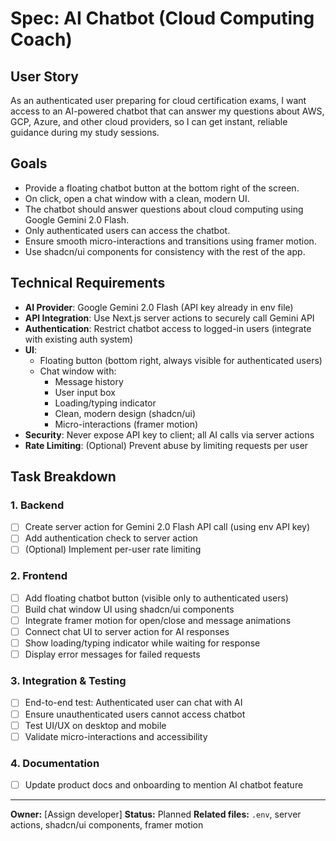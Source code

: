 # Spec: AI Chatbot (Cloud Computing Coach)

## User Story
As an authenticated user preparing for cloud certification exams, I want access to an AI-powered chatbot that can answer my questions about AWS, GCP, Azure, and other cloud providers, so I can get instant, reliable guidance during my study sessions.

## Goals
- Provide a floating chatbot button at the bottom right of the screen.
- On click, open a chat window with a clean, modern UI.
- The chatbot should answer questions about cloud computing using Google Gemini 2.0 Flash.
- Only authenticated users can access the chatbot.
- Ensure smooth micro-interactions and transitions using framer motion.
- Use shadcn/ui components for consistency with the rest of the app.

## Technical Requirements
- **AI Provider**: Google Gemini 2.0 Flash (API key already in env file)
- **API Integration**: Use Next.js server actions to securely call Gemini API
- **Authentication**: Restrict chatbot access to logged-in users (integrate with existing auth system)
- **UI**: 
  - Floating button (bottom right, always visible for authenticated users)
  - Chat window with:
    - Message history
    - User input box
    - Loading/typing indicator
    - Clean, modern design (shadcn/ui)
    - Micro-interactions (framer motion)
- **Security**: Never expose API key to client; all AI calls via server actions
- **Rate Limiting**: (Optional) Prevent abuse by limiting requests per user

## Task Breakdown
### 1. Backend
- [ ] Create server action for Gemini 2.0 Flash API call (using env API key)
- [ ] Add authentication check to server action
- [ ] (Optional) Implement per-user rate limiting

### 2. Frontend
- [ ] Add floating chatbot button (visible only to authenticated users)
- [ ] Build chat window UI using shadcn/ui components
- [ ] Integrate framer motion for open/close and message animations
- [ ] Connect chat UI to server action for AI responses
- [ ] Show loading/typing indicator while waiting for response
- [ ] Display error messages for failed requests

### 3. Integration & Testing
- [ ] End-to-end test: Authenticated user can chat with AI
- [ ] Ensure unauthenticated users cannot access chatbot
- [ ] Test UI/UX on desktop and mobile
- [ ] Validate micro-interactions and accessibility

### 4. Documentation
- [ ] Update product docs and onboarding to mention AI chatbot feature

---

**Owner:** [Assign developer]
**Status:** Planned
**Related files:** `.env`, server actions, shadcn/ui components, framer motion 